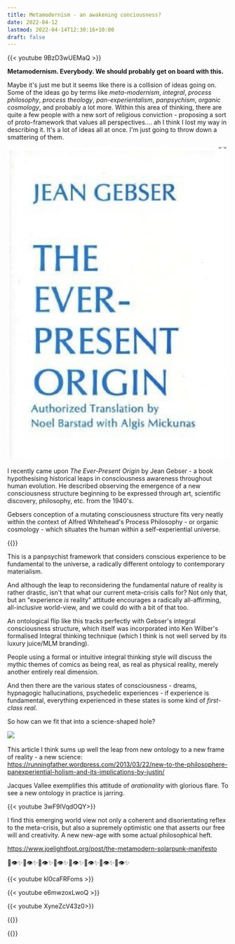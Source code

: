 ```yaml
---
title: Metamodernism - an awakening conciousness?
date: 2022-04-12
lastmod: 2022-04-14T12:30:16+10:00
draft: false
---
```


{{< youtube 9BzD3wUEMaQ >}}

**Metamodernism.  Everybody.  We should probably get on board with this.**

Maybe it's just me but it seems like there is a collision of ideas going on.  Some of the ideas go by terms like *meta-modernism*, *integral*, *process philosophy*, *process theology*, *pan-experientalism*, *panpsychism*, *organic cosmology*, and probably a lot more.  Within this area of thinking, there are quite a few people with a new sort of religious conviction - proposing a sort of proto-framework that values all perspectives.... ah I think I lost my way in describing it.  It's a lot of ideas all at once.  I'm just going to throw down a smattering of them.

![](assets/Pasted%20image%2020220413142256.png)

I recently came upon *The Ever-Present Origin* by Jean Gebser - a book hypothesising historical leaps in consciousness awareness throughout human evolution.   He described observing the emergence of a new consciousness structure beginning to be expressed through art, scientific discovery, philosophy, etc. from the 1940's.

Gebsers conception of a mutating consciousness structure fits very neatly within the context of Alfred Whitehead's Process Philosophy - or organic cosmology - which situates the human within a self-experiential universe.

{{<youtube NUebEP-gDJU>}}

This is a panpsychist framework that considers conscious experience to be fundamental to the universe, a radically different ontology to contemporary materialism. 

And although the leap to reconsidering the fundamental nature of reality is rather drastic,   isn't that what our current meta-crisis calls for?  Not only that, but an "experience *is* reality" attitude encourages a radically all-affirming,  all-inclusive world-view, and we could do with a bit of that too.

An ontological flip like this tracks perfectly with Gebser's integral consciousness structure, which itself was incorporated into Ken Wilber's formalised Integral thinking technique (which I think is not well served by its luxury juice/MLM branding).

People using a formal or intuitive integral thinking style will discuss the mythic themes of comics as being real, as real as physical reality, merely another entirely real dimension.  

And then there are the various states of consciousness - dreams, hypnagogic hallucinations, psychedelic experiences - if experience is fundamental, everything experienced in these states is some kind of *first-class* *real*.  

So how can we fit that into a science-shaped hole?

![](assets/Hieronymus_Bosch_013.jpg)

This article I think sums up well the leap from new ontology to a new frame of reality - a new science: https://runningfather.wordpress.com/2013/03/22/new-to-the-philosophere-panexperiential-holism-and-its-implications-by-justin/

Jacques Vallee exemplifies this attitude of *arationality* with glorious flare.   To see a new ontology in practice is jarring. 

{{< youtube 3wF9IVqdOQY>}}


I find this emerging world view not only a coherent and disorientating reflex to the meta-crisis, but also a supremely optimistic one that asserts our free will and creativity.  A new new-age with some actual philosophical heft.

https://www.joelightfoot.org/post/the-metamodern-solarpunk-manifesto


🌳👁✨🌳👁✨🌳👁✨🌳👁✨🌳👁✨🌳👁✨🌳👁✨🌳👁✨

{{< youtube kl0caFRFoms >}}

{{< youtube e6mwzoxLwoQ >}}

{{< youtube XyneZcV43z0>}}

{{<youtube ZckXe4vF34w>}}

{{<youtube Ml2ZN4cFK0k>}}
